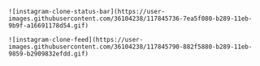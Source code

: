<p align="center">
  <p float="left">
    
    ![instagram-clone-status-bar](https://user-images.githubusercontent.com/36104238/117845736-7ea5f080-b289-11eb-9b9f-a16691178d54.gif)
    
    ![instagram-clone-feed](https://user-images.githubusercontent.com/36104238/117845790-882f5880-b289-11eb-9859-b2909832efdd.gif)
    
  </p>
</p>
